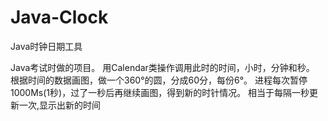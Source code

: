 # Java-Clock
Java时钟日期工具

Java考试时做的项目。
用Calendar类操作调用此时的时间，小时，分钟和秒。
根据时间的数据画图，做一个360°的圆，分成60分，每份6°。
进程每次暂停1000Ms(1秒)，过了一秒后再继续画图，得到新的时针情况。
相当于每隔一秒更新一次,显示出新的时间
